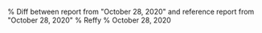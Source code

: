 % Diff between report from "October 28, 2020" and reference report from "October 28, 2020"
% Reffy
% October 28, 2020

